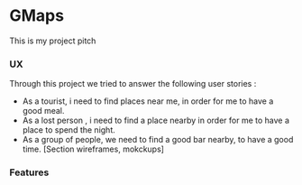# GMaps
This is my project pitch

### UX

Through this project we tried to answer the following user stories :
* As a tourist, i need to find places near me, in order for me to have a good meal.
* As a lost person , i need to find a place nearby in order for  me to have a place to spend the night.
* As a group of people, we need to find a good bar nearby, to have a good time.
 [Section wireframes, mokckups]
 
 ### Features


